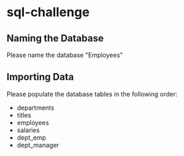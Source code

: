 # sql-challenge
## Naming the Database
Please name the database "Employees"

## Importing Data
Please populate the database tables in the following order:
- departments
- titles
- employees
- salaries
- dept_emp
- dept_manager

